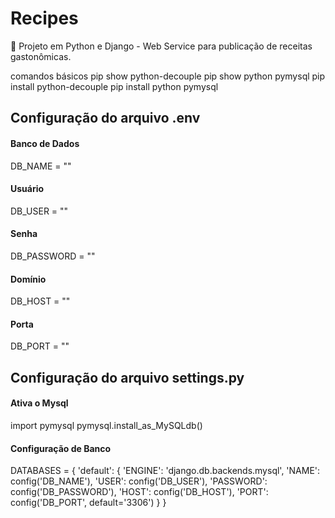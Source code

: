 # Recipes
🎉 Projeto em Python e Django - Web Service para publicação de receitas gastonômicas.



comandos básicos
pip show python-decouple
pip show python pymysql
pip install python-decouple
pip install python pymysql


## Configuração do arquivo .env
#### Banco de Dados
DB_NAME = ""
#### Usuário
DB_USER = ""
#### Senha
DB_PASSWORD = ""
#### Domínio
DB_HOST = ""
#### Porta
DB_PORT = ""

## Configuração do arquivo settings.py

#### Ativa o Mysql
import pymysql
pymysql.install_as_MySQLdb()

#### Configuração de Banco
DATABASES = {
    'default': {
        'ENGINE': 'django.db.backends.mysql',
        'NAME': config('DB_NAME'),
        'USER': config('DB_USER'),
        'PASSWORD': config('DB_PASSWORD'),
        'HOST': config('DB_HOST'),
        'PORT': config('DB_PORT', default='3306')
    }
}
